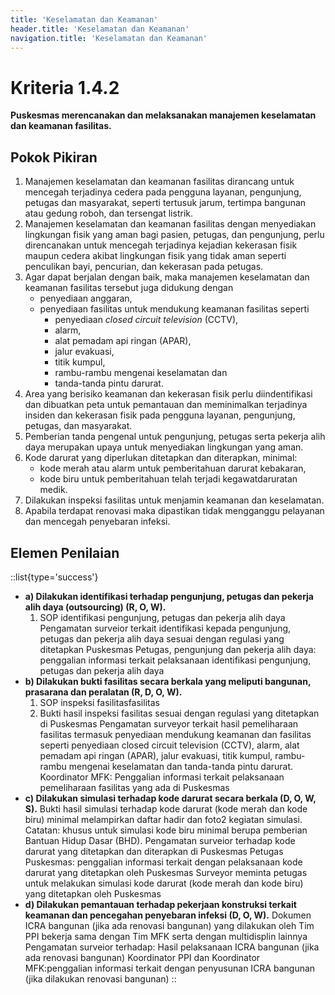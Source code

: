 ```yaml
---
title: 'Keselamatan dan Keamanan'
header.title: 'Keselamatan dan Keamanan'
navigation.title: 'Keselamatan dan Keamanan'
---
```

# Kriteria 1.4.2 
**Puskesmas merencanakan dan melaksanakan manajemen keselamatan dan keamanan fasilitas.** 

## Pokok Pikiran 

1. Manajemen keselamatan dan keamanan fasilitas dirancang untuk mencegah terjadinya cedera pada pengguna layanan, pengunjung, petugas dan masyarakat, seperti tertusuk jarum,  tertimpa bangunan atau gedung roboh, dan tersengat listrik. 
2. Manajemen keselamatan dan keamanan fasilitas dengan menyediakan lingkungan fisik yang aman bagi pasien, petugas, dan pengunjung, perlu direncanakan untuk mencegah terjadinya kejadian kekerasan fisik maupun cedera akibat lingkungan fisik yang tidak aman seperti penculikan bayi, pencurian, dan kekerasan pada petugas. 
3. Agar dapat berjalan dengan baik, maka manajemen keselamatan dan keamanan fasilitas tersebut juga didukung dengan 
   - penyediaan anggaran, 
   - penyediaan fasilitas untuk mendukung keamanan fasilitas seperti 
     - penyediaan *closed circuit television* (CCTV), 
     - alarm, 
     - alat pemadam api ringan (APAR), 
     - jalur evakuasi, 
     - titik kumpul, 
     - rambu-rambu mengenai keselamatan dan 
     - tanda-tanda pintu darurat. 
4. Area yang berisiko keamanan dan kekerasan  fisik perlu diindentifikasi dan dibuatkan peta untuk pemantauan dan meminimalkan terjadinya insiden dan kekerasan fisik pada pengguna layanan, pengunjung, petugas, dan masyarakat. 
5. Pemberian tanda pengenal untuk pengunjung, petugas serta pekerja alih daya merupakan upaya untuk menyediakan lingkungan yang aman. 
6. Kode darurat yang diperlukan ditetapkan dan diterapkan, minimal: 
   - kode merah atau alarm untuk pemberitahuan darurat kebakaran, 
   - kode biru untuk pemberitahuan telah terjadi kegawatdaruratan medik. 
7. Dilakukan inspeksi fasilitas untuk menjamin keamanan dan keselamatan. 
8. Apabila terdapat renovasi maka dipastikan tidak mengganggu pelayanan dan mencegah penyebaran infeksi. 

## Elemen Penilaian 
::list{type='success'}
- **a) Dilakukan identifikasi terhadap pengunjung, petugas dan pekerja alih daya (outsourcing) (R, O, W).** 
  1. SOP identifikasi pengunjung, petugas dan pekerja alih daya 
  Pengamatan surveior terkait identifikasi kepada pengunjung, petugas dan pekerja alih daya sesuai dengan regulasi yang ditetapkan 
  Puskesmas Petugas, pengunjung dan pekerja alih daya: penggalian informasi terkait pelaksanaan identifikasi pengunjung, petugas dan pekerja alih daya
- **b) Dilakukan bukti fasilitas secara berkala yang meliputi bangunan, prasarana dan peralatan (R, D, O, W).** 
  1. SOP inspeksi fasilitasfasilitas 
  2. Bukti hasil inspeksi fasilitas sesuai dengan regulasi yang ditetapkan di Puskesmas 
  Pengamatan surveyor terkait hasil pemeliharaan fasilitas termasuk penyediaan mendukung keamanan dan fasilitas seperti penyediaan closed circuit television (CCTV), alarm, alat pemadam api ringan (APAR), jalur evakuasi, titik kumpul, rambu-rambu mengenai keselamatan dan tanda-tanda pintu darurat. 
  Koordinator MFK: Penggalian informasi terkait pelaksanaan pemeliharaan fasilitas yang ada di Puskesmas 
- **c) Dilakukan simulasi terhadap kode darurat secara berkala (D, O, W, S).** 
  Bukti hasil simulasi terhadap kode darurat (kode merah dan kode biru) minimal melampirkan daftar hadir dan foto2 kegiatan simulasi. 
  Catatan: 
  khusus untuk simulasi kode biru minimal berupa pemberian Bantuan Hidup Dasar (BHD). 
  Pengamatan surveior terhadap kode darurat yang ditetapkan dan diterapkan di Puskesmas 
  Petugas Puskesmas: penggalian informasi terkait dengan pelaksanaan kode darurat yang ditetapkan oleh Puskesmas 
  Surveyor meminta petugas untuk melakukan simulasi kode darurat (kode merah dan kode biru) yang ditetapkan oleh Puskesmas 
- **d) Dilakukan pemantauan terhadap pekerjaan konstruksi terkait keamanan dan pencegahan penyebaran infeksi (D, O, W).** 
  Dokumen ICRA bangunan (jika ada renovasi bangunan) yang dilakukan oleh Tim PPI bekerja sama dengan Tim MFK serta dengan multidisplin lainnya 
  Pengamatan surveior terhadap: Hasil pelaksanaan ICRA bangunan (jika ada renovasi bangunan) 
  Koordinator PPI dan Koordinator MFK:penggalian informasi terkait dengan penyusunan ICRA bangunan (jika dilakukan renovasi bangunan) 
::